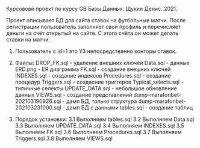 Курсововй проект по курсу GB Базы Данных.
Щукин Денис. 2021.

Проект описывает БД для сайта ставок на футбольные матчи. 
После регистрации пользователь заполняет свой профиль и перечисляет деньги на счёт открытый на сайте. С этого счёта он может делать ставки на матчи.
1. Пользователь с id=1 это УЗ непосредственно конторы ставок.                                        

2. Файлы:
	DROP_FK.sql - удаление внешних ключей
	Data.sql - данные
	ERD.png	- ER диаграмма
	FK.sql - создание внешних ключей
	INDEXES.sql - создание индексов
	Procedures.sql - создание процедур
	Triggers.sql - создасние триггеров
	Typical_selects.sql - типичные селекты
	UPDATE_DATA.sql - небольшое обновление данных
	VIEWS.sql - создание представлений
	dump-marafonbet-202103190926.sql - дамп БД, только структура
	dump-marafonbet-202103231000.sql - дамп БД с данными
	tables.sql - создание таблиц

3. Порядок установки:
	3.1 Выполняем tables.sql
	3.2 Выполняем Data.sql
	3.3 Выполняем UPDATE_DATA.sql
	3.4 Выполняем INDEXES.sql
	3.5 Выполняем FK.sql
	3.6 Выполняем Procedures.sql
	3.7 Выполняем Triggers.sql
	3.8 Выполняем VIEWS.sql

